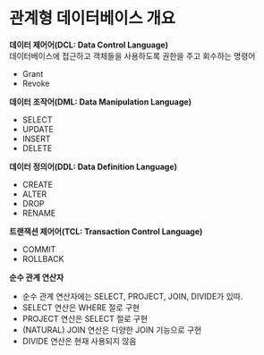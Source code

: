 # 관계형 데이터베이스 개요
 
**데이터 제어어(DCL: Data Control Language)**  
데이터베이스에 접근하고 객체들을 사용하도록 권한을 주고 회수하는 명령어
- Grant 
- Revoke

**데이터 조작어(DML: Data Manipulation Language)**  
- SELECT
- UPDATE
- INSERT
- DELETE

**데이터 정의어(DDL: Data Definition Language)**  
- CREATE
- ALTER
- DROP
- RENAME

**트랜잭션 제어어(TCL: Transaction Control Language)**  
- COMMIT
- ROLLBACK

**순수 관계 연산자**
* 순수 관계 연산자에는 SELECT, PROJECT, JOIN, DIVIDE가 있따.
* SELECT 연산은 WHERE 절로 구현
* PROJECT 연산은 SELECT 절로 구현
* (NATURAL) JOIN 연산은 다양한 JOIN 기능으로 구현
* DIVIDE 연산은 현재 사용되지 않음


